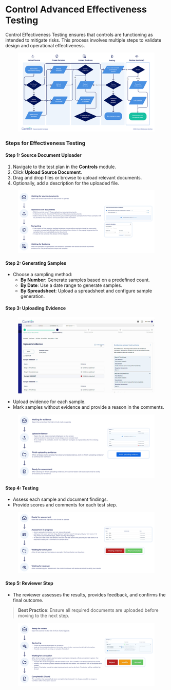 # Control Advanced Effectiveness Testing

Control Effectiveness Testing ensures that controls are functioning as intended to mitigate risks. This process involves multiple steps to validate design and operational effectiveness.

<figure><img src="../../../.gitbook/assets/Control Effectiveness Workflow V5.jpg" alt=""><figcaption></figcaption></figure>

### Steps for Effectiveness Testing

#### Step 1: Source Document Uploader

1. Navigate to the test plan in the **Controls** module.
2. Click **Upload Source Document**.
3. Drag and drop files or browse to upload relevant documents.
4. Optionally, add a description for the uploaded file.

<figure><img src="../../../.gitbook/assets/image (2).png" alt=""><figcaption></figcaption></figure>

#### Step 2: Generating Samples

* Choose a sampling method:
  * **By Number**: Generate samples based on a predefined count.
  * **By Date**: Use a date range to generate samples.
  * **By Spreadsheet**: Upload a spreadsheet and configure sample generation.

#### Step 3: Uploading Evidence

<figure><img src="../../../.gitbook/assets/upload_evidence_page_screenshot_2.jpg" alt=""><figcaption></figcaption></figure>

* Upload evidence for each sample.
* Mark samples without evidence and provide a reason in the comments.

<figure><img src="../../../.gitbook/assets/image (1) (1) (1).png" alt=""><figcaption></figcaption></figure>

#### Step 4: Testing

* Assess each sample and document findings.
* Provide scores and comments for each test step.

<figure><img src="../../../.gitbook/assets/image (2) (1).png" alt=""><figcaption></figcaption></figure>

#### Step 5: Reviewer Step

* The reviewer assesses the results, provides feedback, and confirms the final outcome.

> **Best Practice**: Ensure all required documents are uploaded before moving to the next step.

<figure><img src="../../../.gitbook/assets/image (3).png" alt=""><figcaption></figcaption></figure>
